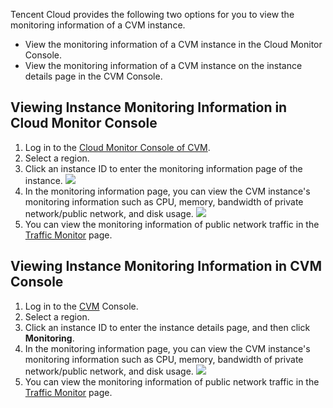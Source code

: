 
Tencent Cloud provides the following two options for you to view the monitoring information of a CVM instance.

- View the monitoring information of a CVM instance in the Cloud Monitor Console.
- View the monitoring information of a CVM instance on the instance details page in the CVM Console.

## Viewing Instance Monitoring Information in Cloud Monitor Console


1. Log in to the [Cloud Monitor Console of CVM](https://console.cloud.tencent.com/monitor/product/cvm).
2. Select a region.
3. Click an instance ID to enter the monitoring information page of the instance.
![](https://main.qcloudimg.com/raw/a8935276066a8d37c3cb2d6a4c424844.png)
4. In the monitoring information page, you can view the CVM instance's monitoring information such as CPU, memory, bandwidth of private network/public network, and disk usage.
![](https://main.qcloudimg.com/raw/9bb7484b41286d01ed34f7b87269a533.png)
5. You can view the monitoring information of public network traffic in the [Traffic Monitor](https://console.cloud.tencent.com/monitor/flow) page.

## Viewing Instance Monitoring Information in CVM Console

1. Log in to the [CVM](https://console.cloud.tencent.com/cvm/index) Console.
2. Select a region.
3. Click an instance ID to enter the instance details page, and then click **Monitoring**.
4. In the monitoring information page, you can view the CVM instance's monitoring information such as CPU, memory, bandwidth of private network/public network, and disk usage.
![](https://main.qcloudimg.com/raw/305d8409d941ffaddfd5c4ca12b3d2c9.png)
5. You can view the monitoring information of public network traffic in the [Traffic Monitor](https://console.cloud.tencent.com/monitor/flow) page.

